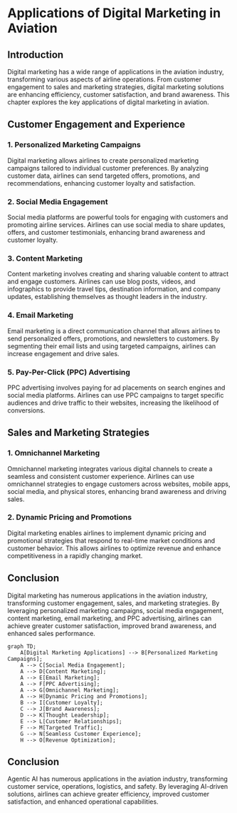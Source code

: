 # Applications of Digital Marketing in Aviation

## Introduction

Digital marketing has a wide range of applications in the aviation industry, transforming various aspects of airline operations. From customer engagement to sales and marketing strategies, digital marketing solutions are enhancing efficiency, customer satisfaction, and brand awareness. This chapter explores the key applications of digital marketing in aviation.

## Customer Engagement and Experience

### 1. Personalized Marketing Campaigns

Digital marketing allows airlines to create personalized marketing campaigns tailored to individual customer preferences. By analyzing customer data, airlines can send targeted offers, promotions, and recommendations, enhancing customer loyalty and satisfaction.

### 2. Social Media Engagement

Social media platforms are powerful tools for engaging with customers and promoting airline services. Airlines can use social media to share updates, offers, and customer testimonials, enhancing brand awareness and customer loyalty.

### 3. Content Marketing

Content marketing involves creating and sharing valuable content to attract and engage customers. Airlines can use blog posts, videos, and infographics to provide travel tips, destination information, and company updates, establishing themselves as thought leaders in the industry.

### 4. Email Marketing

Email marketing is a direct communication channel that allows airlines to send personalized offers, promotions, and newsletters to customers. By segmenting their email lists and using targeted campaigns, airlines can increase engagement and drive sales.

### 5. Pay-Per-Click (PPC) Advertising

PPC advertising involves paying for ad placements on search engines and social media platforms. Airlines can use PPC campaigns to target specific audiences and drive traffic to their websites, increasing the likelihood of conversions.

## Sales and Marketing Strategies

### 1. Omnichannel Marketing

Omnichannel marketing integrates various digital channels to create a seamless and consistent customer experience. Airlines can use omnichannel strategies to engage customers across websites, mobile apps, social media, and physical stores, enhancing brand awareness and driving sales.

### 2. Dynamic Pricing and Promotions

Digital marketing enables airlines to implement dynamic pricing and promotional strategies that respond to real-time market conditions and customer behavior. This allows airlines to optimize revenue and enhance competitiveness in a rapidly changing market.

## Conclusion

Digital marketing has numerous applications in the aviation industry, transforming customer engagement, sales, and marketing strategies. By leveraging personalized marketing campaigns, social media engagement, content marketing, email marketing, and PPC advertising, airlines can achieve greater customer satisfaction, improved brand awareness, and enhanced sales performance.

```mermaid
graph TD;
    A[Digital Marketing Applications] --> B[Personalized Marketing Campaigns];
    A --> C[Social Media Engagement];
    A --> D[Content Marketing];
    A --> E[Email Marketing];
    A --> F[PPC Advertising];
    A --> G[Omnichannel Marketing];
    A --> H[Dynamic Pricing and Promotions];
    B --> I[Customer Loyalty];
    C --> J[Brand Awareness];
    D --> K[Thought Leadership];
    E --> L[Customer Relationships];
    F --> M[Targeted Traffic];
    G --> N[Seamless Customer Experience];
    H --> O[Revenue Optimization];
```


## Conclusion

Agentic AI has numerous applications in the aviation industry, transforming customer service, operations, logistics, and safety. By leveraging AI-driven solutions, airlines can achieve greater efficiency, improved customer satisfaction, and enhanced operational capabilities.

